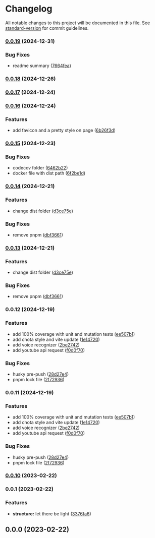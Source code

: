 # Changelog

All notable changes to this project will be documented in this file. See [standard-version](https://github.com/conventional-changelog/standard-version) for commit guidelines.

### [0.0.19](https://github.com/MatheusMFranco/quale-a-musica-js/compare/v0.0.18...v0.0.19) (2024-12-31)


### Bug Fixes

* readme summary ([7664fea](https://github.com/MatheusMFranco/quale-a-musica-js/commit/7664fea0fed074f71de8df73d515b4788624e63a))

### [0.0.18](https://github.com/MatheusMFranco/quale-a-musica-js/compare/v0.0.17...v0.0.18) (2024-12-26)

### [0.0.17](https://github.com/MatheusMFranco/quale-a-musica-js/compare/v0.0.16...v0.0.17) (2024-12-24)

### [0.0.16](https://github.com/MatheusMFranco/quale-a-musica-js/compare/v0.0.15...v0.0.16) (2024-12-24)

### Features

- add favicon and a pretty style on page ([6b26f3d](https://github.com/MatheusMFranco/quale-a-musica-js/commit/6b26f3d4eea779bc0a41ed1da30084dce6a0b9ee))

### [0.0.15](https://github.com/MatheusMFranco/quale-a-musica-js/compare/v0.0.14...v0.0.15) (2024-12-23)

### Bug Fixes

- codecov folder ([6462b22](https://github.com/MatheusMFranco/quale-a-musica-js/commit/6462b22c093e37ca7a38394f92b4f6f8071e6565))
- docker file with dist path ([6f2be1d](https://github.com/MatheusMFranco/quale-a-musica-js/commit/6f2be1dac1cee54a7219530fdc8ad53f8030f5db))

### [0.0.14](https://github.com/MatheusMFranco/quale-a-musica-js/compare/v0.0.12...v0.0.14) (2024-12-21)

### Features

- change dist folder ([d3ce75e](https://github.com/MatheusMFranco/quale-a-musica-js/commit/d3ce75e2bcdd66542a30a584b00412e5613388f1))

### Bug Fixes

- remove pnpm ([dbf3661](https://github.com/MatheusMFranco/quale-a-musica-js/commit/dbf366146f00bdb7a3c292520c18039a928224ac))

### [0.0.13](https://github.com/MatheusMFranco/quale-a-musica-js/compare/v0.0.12...v0.0.13) (2024-12-21)

### Features

- change dist folder ([d3ce75e](https://github.com/MatheusMFranco/quale-a-musica-js/commit/d3ce75e2bcdd66542a30a584b00412e5613388f1))

### Bug Fixes

- remove pnpm ([dbf3661](https://github.com/MatheusMFranco/quale-a-musica-js/commit/dbf366146f00bdb7a3c292520c18039a928224ac))

### 0.0.12 (2024-12-19)

### Features

- add 100% coverage with unit and mutation tests ([ee507b1](https://github.com/MatheusMFranco/quale-a-musica-js/commit/ee507b1360a95cdcdd098706ab236205845656f2))
- add chota style and vite update ([1e14720](https://github.com/MatheusMFranco/quale-a-musica-js/commit/1e14720d0bdbc3f34657e785a1853357deccce72))
- add voice recognizer ([2be2742](https://github.com/MatheusMFranco/quale-a-musica-js/commit/2be27421c4901b337ab8dee76b47965adb9c9374))
- add youtube api request ([f0d0f70](https://github.com/MatheusMFranco/quale-a-musica-js/commit/f0d0f70b0d3f957dbdbaef7a69c96e8a120f4bdb))

### Bug Fixes

- husky pre-push ([28d27e4](https://github.com/MatheusMFranco/quale-a-musica-js/commit/28d27e44a2a932132a5905ff801a856969ac690c))
- pnpm lock file ([2f72936](https://github.com/MatheusMFranco/quale-a-musica-js/commit/2f729360a1b4ece57d457facd72966e09e2f3a13))

### 0.0.11 (2024-12-19)

### Features

- add 100% coverage with unit and mutation tests ([ee507b1](https://github.com/MatheusMFranco/quale-a-musica-js/commit/ee507b1360a95cdcdd098706ab236205845656f2))
- add chota style and vite update ([1e14720](https://github.com/MatheusMFranco/quale-a-musica-js/commit/1e14720d0bdbc3f34657e785a1853357deccce72))
- add voice recognizer ([2be2742](https://github.com/MatheusMFranco/quale-a-musica-js/commit/2be27421c4901b337ab8dee76b47965adb9c9374))
- add youtube api request ([f0d0f70](https://github.com/MatheusMFranco/quale-a-musica-js/commit/f0d0f70b0d3f957dbdbaef7a69c96e8a120f4bdb))

### Bug Fixes

- husky pre-push ([28d27e4](https://github.com/MatheusMFranco/quale-a-musica-js/commit/28d27e44a2a932132a5905ff801a856969ac690c))
- pnpm lock file ([2f72936](https://github.com/MatheusMFranco/quale-a-musica-js/commit/2f729360a1b4ece57d457facd72966e09e2f3a13))

### [0.0.10](https://github.com/MatheusMFranco/quale-a-musica-js/compare/v0.0.9...v0.0.10) (2023-02-22)

### 0.0.1 (2023-02-22)

### Features

- **structure:** let there be light ([3376fa6](https://github.com/MatheusMFranco/quale-a-musica-js/commit/3376fa608d25c3efa1edf95cb567f3185ff0d182))

## 0.0.0 (2023-02-22)
